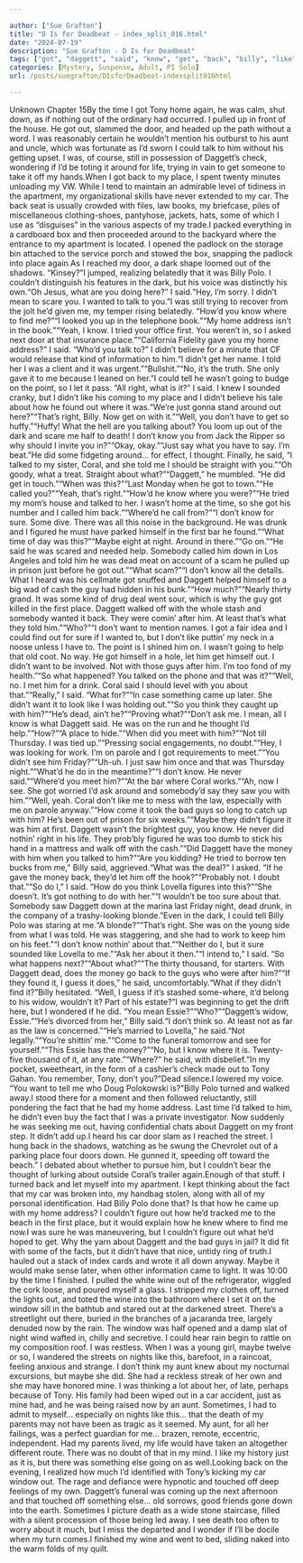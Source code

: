 ```yaml
---

author: ["Sue Grafton"]
title: "D Is for Deadbeat - index_split_016.html"
date: "2024-07-19"
description: "Sue Grafton - D Is for Deadbeat"
tags: ["got", "daggett", "said", "know", "get", "back", "billy", "like", "place", "guy", "home", "around", "time", "tony", "door", "could", "car", "first", "told", "talked", "coral", "sure", "maybe", "night", "dead"]
categories: [Mystery, Suspense, Adult, PI Solo]
url: /posts/suegrafton/DIsforDeadbeat-indexsplit016html

---
```



Unknown
Chapter 15By the time I got Tony home again, he was calm, shut down, as if nothing out of the ordinary had occurred. I pulled up in front of the house. He got out, slammed the door, and headed up the path without a word. I was reasonably certain he wouldn’t mention his outburst to his aunt and uncle, which was fortunate as I’d sworn I could talk to him without his getting upset. I was, of course, still in possession of Daggett’s check, wondering if I’d be toting it around for life, trying in vain to get someone to take it off my hands.When I got back to my place, I spent twenty minutes unloading my VW. While I tend to maintain an admirable level of tidiness in the apartment, my organizational skills have never extended to my car. The back seat is usually crowded with files, law books, my briefcase, piles of miscellaneous clothing-shoes, pantyhose, jackets, hats, some of which I use as “disguises” in the various aspects of my trade.I packed everything in a cardboard box and then proceeded around to the backyard where the entrance to my apartment is located. I opened the padlock on the storage bin attached to the service porch and stowed the box, snapping the padlock into place again.As I reached my door, a dark shape loomed out of the shadows. “Kinsey?”I jumped, realizing belatedly that it was Billy Polo. I couldn’t distinguish his features in the dark, but his voice was distinctly his own.“Oh Jesus, what are you doing here?” I said.“Hey, I’m sorry. I didn’t mean to scare you. I wanted to talk to you.”I was still trying to recover from the jolt he’d given me, my temper rising belatedly. “How’d you know where to find me?”“I looked you up in the telephone book.”“My home address isn’t in the book.”“Yeah, I know. I tried your office first. You weren’t in, so I asked next door at that insurance place.”“California Fidelity gave you my home address?” I said. “Who’d you talk to?” I didn’t believe for a minute that CF would release that kind of information to him.“I didn’t get her name. I told her I was a client and it was urgent.”“Bullshit.”“No, it’s the truth. She only gave it to me because I leaned on her.”I could tell he wasn’t going to budge on the point, so I let it pass. “All right, what is it?” I said. I knew I sounded cranky, but I didn’t like his coming to my place and I didn’t believe his tale about how he found out where it was.“We’re just gonna stand around out here?”“That’s right, Billy. Now get on with it.”“Well, you don’t have to get so huffy.”“Huffy! What the hell are you talking about? You loom up out of the dark and scare me half to death! I don’t know you from Jack the Ripper so why should I invite you in?”“Okay, okay.”“Just say what you have to say. I’m beat.”He did some fidgeting around... for effect, I thought. Finally, he said, “I talked to my sister, Coral, and she told me I should be straight with you.”“Oh goody, what a treat. Straight about what?”“Daggett,” he mumbled. “He did get in touch.”“When was this?”“Last Monday when he got to town.”“He called you?”“Yeah, that’s right.”“How’d he know where you were?”“He tried my mom’s house and talked to her. I wasn’t home at the time, so she got his number and I called him back.”“Where’d he call from?”“I don’t know for sure. Some dive. There was all this noise in the background. He was drunk and I figured he must have parked himself in the first bar he found.”“What time of day was this?”“Maybe eight at night. Around in there.”“Go on.”“He said he was scared and needed help. Somebody called him down in Los Angeles and told him he was dead meat on account of a scam he pulled up in prison just before he got out.”“What scam?”“I don’t know all the details. What I heard was his cellmate got snuffed and Daggett helped himself to a big wad of cash the guy had hidden in his bunk.”“How much?”“Nearly thirty grand. It was some kind of drug deal went sour, which is why the guy got killed in the first place. Daggett walked off with the whole stash and somebody wanted it back. They were comin’ after him. At least that’s what they told him.”“Who?”“I don’t want to mention names. I got a fair idea and I could find out for sure if I wanted to, but I don’t like puttin’ my neck in a noose unless I have to. The point is I shined him on. I wasn’t going to help that old coot. No way. He got himself in a hole, let him get himself out. I didn’t want to be involved. Not with those guys after him. I’m too fond of my health.”“So what happened? You talked on the phone and that was it?”“Well, no. I met him for a drink. Coral said I should level with you about that.”“Really,” I said. “What for?”“In case something came up later. She didn’t want it to look like I was holding out.”“So you think they caught up with him?”“He’s dead, ain’t he?”“Proving what?”“Don’t ask me. I mean, all I know is what Daggett said. He was on the run and he thought I’d help.”“How?”“A place to hide.”“When did you meet with him?”“Not till Thursday. I was tied up.”“Pressing social engagements, no doubt.”“Hey, I was looking for work. I’m on parole and I got requirements to meet.”“You didn’t see him Friday?”“Uh-uh. I just saw him once and that was Thursday night.”“What’d he do in the meantime?”“I don’t know. He never said.”“Where’d you meet him?”“At the bar where Coral works.”“Ah, now I see. She got worried I’d ask around and somebody’d say they saw you with him.”“Well, yeah. Coral don’t like me to mess with the law, especially with me on parole anyway.”“How come it took the bad guys so long to catch up with him? He’s been out of prison for six weeks.”“Maybe they didn’t figure it was him at first. Daggett wasn’t the brightest guy, you know. He never did nothin’ right in his life. They prob’bly figured he was too dumb to stick his hand in a mattress and walk off with the cash.”“Did Daggett have the money with him when you talked to him?”“Are you kidding? He tried to borrow ten bucks from me,” Billy said, aggrieved.“What was the deal?” I asked. “If he gave the money back, they’d let him off the hook?”“Probably not. I doubt that.”“So do I,” I said. “How do you think Lovella figures into this?”“She doesn’t. It’s got nothing to do with her.”“I wouldn’t be too sure about that. Somebody saw Daggett down at the marina last Friday night, dead drunk, in the company of a trashy-looking blonde.”Even in the dark, I could tell Billy Polo was staring at me.“A blonde?”“That’s right. She was on the young side from what I was told. He was staggering, and she had to work to keep him on his feet.”“I don’t know nothin’ about that.”“Neither do I, but it sure sounded like Lovella to me.”“Ask her about it then.”“I intend to,” I said. “So what happens next?”“About what?”“The thirty thousand, for starters. With Daggett dead, does the money go back to the guys who were after him?”“If they found it, I guess it does,” he said, uncomfortably.“What if they didn’t find it?”Billy hesitated. “Well, I guess if it’s stashed some-where, it’d belong to his widow, wouldn’t it? Part of his estate?”I was beginning to get the drift here, but I wondered if he did. “You mean Essie?”“Who?”“Daggett’s widow, Essie.”“He’s divorced from her,” Billy said.“I don’t think so. At least not as far as the law is concerned.”“He’s married to Lovella,” he said.“Not legally.”“You’re shittin’ me.”“Come to the funeral tomorrow and see for yourself.”“This Essie has the money?”“No, but I know where it is. Twenty-five thousand of it, at any rate.”“Where?” he said, with disbelief.“In my pocket, sweetheart, in the form of a cashier’s check made out to Tony Gahan. You remember, Tony, don’t you?”Dead silence.I lowered my voice. “You want to tell me who Doug Polokowski is?”Billy Polo turned and walked away.I stood there for a moment and then followed reluctantly, still pondering the fact that he had my home address. Last time I’d talked to him, he didn’t even buy the fact that I was a private investigator. Now suddenly he was seeking me out, having confidential chats about Daggett on my front step. It didn’t add up.I heard his car door slam as I reached the street. I hung back in the shadows, watching as he swung the Chevrolet out of a parking place four doors down. He gunned it, speeding off toward the beach.” I debated about whether to pursue him, but I couldn’t bear the thought of lurking about outside Coral’s trailer again.Enough of that stuff. I turned back and let myself into my apartment. I kept thinking about the fact that my car was broken into, my handbag stolen, along with all of my personal identification. Had Billy Polo done that? Is that how he came up with my home address? I couldn’t figure out how he’d tracked me to the beach in the first place, but it would explain how he knew where to find me now.I was sure he was maneuvering, but I couldn’t figure out what he’d hoped to get. Why the yarn about Daggett and the bad guys in jail? It did fit with some of the facts, but it didn’t have that nice, untidy ring of truth.I hauled out a stack of index cards and wrote it all down anyway. Maybe it would make sense later, when other information came to light. It was 10:00 by the time I finished. I pulled the white wine out of the refrigerator, wiggled the cork loose, and poured myself a glass. I stripped my clothes off, turned the lights out, and toted the wine into the bathroom where I set it on the window sill in the bathtub and stared out at the darkened street. There’s a streetlight out there, buried in the branches of a jacaranda tree, largely denuded now by the rain. The window was half opened and a damp slat of night wind wafted in, chilly and secretive. I could hear rain begin to rattle on my composition roof. I was restless. When I was a young girl, maybe twelve or so, I wandered the streets on nights like this, barefoot, in a raincoat, feeling anxious and strange. I don’t think my aunt knew about my nocturnal excursions, but maybe she did. She had a reckless streak of her own and she may have honored mine. I was thinking a lot about her, of late, perhaps because of Tony. His family had been wiped out in a car accident, just as mine had, and he was being raised now by an aunt. Sometimes, I had to admit to myself... especially on nights like this... that the death of my parents may not have been as tragic as it seemed. My aunt, for all her failings, was a perfect guardian for me... brazen, remote, eccentric, independent. Had my parents lived, my life would have taken an altogether different route. There was no doubt of that in my mind. I like my history just as it is, but there was something else going on as well.Looking back on the evening, I realized how much I’d identified with Tony’s kicking my car window out. The rage and defiance were hypnotic and touched off deep feelings of my own. Daggett’s funeral was coming up the next afternoon and that touched off something else... old sorrows, good friends gone down into the earth. Sometimes I picture death as a wide stone staircase, filled with a silent procession of those being led away. I see death too often to worry about it much, but I miss the departed and I wonder if I’ll be docile when my turn comes.I finished my wine and went to bed, sliding naked into the warm folds of my quilt.
